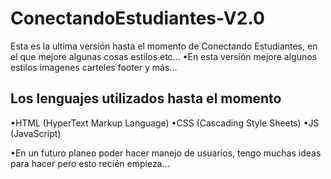 # ConectandoEstudiantes-V2.0
Esta es la ultima versión hasta el momento de Conectando Estudiantes, en el que mejore algunas cosas estilos etc...
•En esta versión mejore algunos estilos imagenes carteles footer y más...
## Los lenguajes utilizados hasta el momento
•HTML (HyperText Markup Language)
•CSS (Cascading Style Sheets)
•JS (JavaScript)

•En un futuro planeo poder hacer manejo de usuarios, tengo muchas ideas para hacer pero esto recién empieza...

